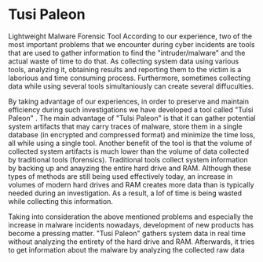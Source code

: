 # Tusi Paleon
Lightweight Malware Forensic Tool
According to our experience, two of the most important problems that we encounter during cyber incidents are tools that are used to gather information to find the "intruder/malware" and the actual waste of time to do that. As collecting system data using various tools, analyzing it, obtaining results and reporting them to the victim is a laborious and time consuming process. Furthermore, sometimes collecting data while using several tools simultaniously can create several diffuculties. 

By taking advantage of our experiences, in order to preserve and maintain efficiency during such investigations we have developed a tool called "Tulsi Paleon" . The main advantage of "Tulsi Paleon" is that it can gather potential system artifacts that may carry traces of malware, store them in a single database (in encrypted and compressed format) and minimize the time loss, all while using a single tool. Another benefit of the tool is that the volume of collected system artifacts is much lower than the volume of data collected by traditional tools (forensics). Traditional tools collect system information by backing up and anayzing the entire hard drive and RAM. Although these types of methods are still being used effectively today, an increase in volumes of modern hard drives and RAM creates more data than is typically needed during an investigation. As a result, a lof of time is being wasted while collecting this information.

Taking into consideration the above mentioned problems and especially the increase in malware incidents nowadays, development of new products has become a pressing matter. "Tusi Paleon" gathers system data in real time without analyzing the entirety of the hard drive and RAM. Afterwards, it tries to get information about the malware by analyzing the collected raw data
